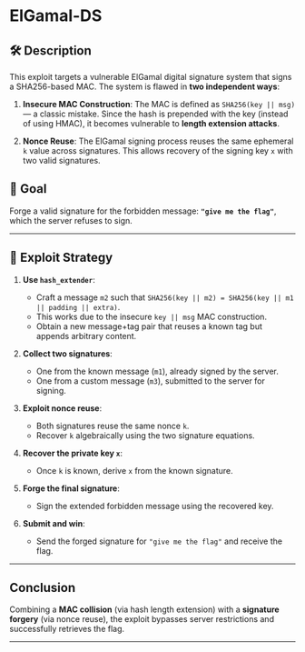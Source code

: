 # ElGamal-DS

## 🛠  Description

This exploit targets a vulnerable ElGamal digital signature system that signs a SHA256-based MAC. The system is flawed in **two independent ways**:

1. **Insecure MAC Construction**:
   The MAC is defined as `SHA256(key || msg)` — a classic mistake. Since the hash is prepended with the key (instead of using HMAC), it becomes vulnerable to **length extension attacks**.

2. **Nonce Reuse**:
   The ElGamal signing process reuses the same ephemeral `k` value across signatures. This allows recovery of the signing key `x` with two valid signatures.

## 🚩 Goal

Forge a valid signature for the forbidden message:
**`"give me the flag"`**, which the server refuses to sign.

---

## 🧠 Exploit Strategy

1. **Use `hash_extender`**:
   - Craft a message `m2` such that `SHA256(key || m2) = SHA256(key || m1 || padding || extra)`.
   - This works due to the insecure `key || msg` MAC construction.
   - Obtain a new message+tag pair that reuses a known tag but appends arbitrary content.

2. **Collect two signatures**:
   - One from the known message (`m1`), already signed by the server.
   - One from a custom message (`m3`), submitted to the server for signing.

3. **Exploit nonce reuse**:
   - Both signatures reuse the same nonce `k`.
   - Recover `k` algebraically using the two signature equations.

4. **Recover the private key `x`**:
   - Once `k` is known, derive `x` from the known signature.

5. **Forge the final signature**:
   - Sign the extended forbidden message using the recovered key.

6. **Submit and win**:
   - Send the forged signature for `"give me the flag"` and receive the flag.

---

## Conclusion

Combining a **MAC collision** (via hash length extension) with a **signature forgery** (via nonce reuse), the exploit bypasses server restrictions and successfully retrieves the flag.

---

